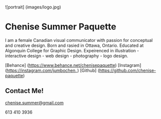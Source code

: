 ![portrait] (images/logo.jpg)

# **Chenise Summer Paquette**

I am a female Canadian visual communicator with passion for conceptual and creative design. Born and rasied in Ottawa, Ontario. Educated at Algonquin College for Graphic Design. Expeirenced in illustration - interactive design - web design - photography - logo design.


[Behance] (https://www.behance.net/chenisepaquette)
[Instagram] (https://instagram.com/jumbochen_)
[Github] (https://github.com/chenise-paquette)

## Contact Me!

chenise.summer@gmail.com

613 410 3936
